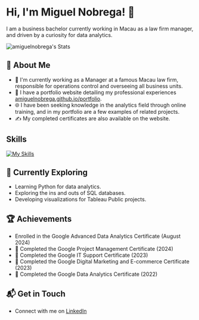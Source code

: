 # Hi, I'm Miguel Nobrega! 👋

I am a business bachelor currently working in Macau as a law firm manager, and driven by a curiosity for data analytics.

![amiguelnobrega's Stats](https://github-readme-stats.vercel.app/api?username=amiguelnobrega&theme=vue-dark&show_icons=true&hide_border=true&count_private=true)

## 🚀 About Me

- 🔭 I'm currently working as a Manager at a famous Macau law firm, responsible for operations control and overseeing all business units.
- 📝 I have a portfolio website detailing my professional experiences [amiguelnobrega.github.io/portfolio](https://amiguelnobrega.github.io/portfolio/).
- 🌐 I have been seeking knowledge in the analytics field through online training, and in my portfolio are a few examples of related projects.
- ✍️ My completed certificates are also available on the website.

## Skills
[![My Skills](https://skillicons.dev/icons?i=github,mysql,py,vscode,wordpress)](https://skillicons.dev)

## 🚀 Currently Exploring

- Learning Python for data analytics.
- Exploring the ins and outs of SQL databases.
- Developing visualizations for Tableau Public projects.

 ## 🏆 Achievements

- Enrolled in the Google Advanced Data Analytics Certificate (August 2024)
- 🌟 Completed the Google Project Management Certificate (2024)
- 🌟 Completed the Google IT Support Certificate (2023)
- 🌟 Completed the Google Digital Marketing and E-commerce Certificate (2023)
- 🌟 Completed the Google Data Analytics Certificate (2022)

## 📬 Get in Touch

- Connect with me on [LinkedIn](https://linkedin.com/in/amiguelnobrega)
